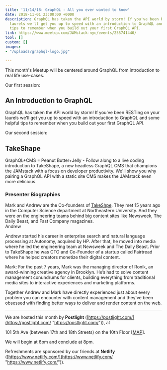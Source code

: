 ```yaml
---
title: '11/14/18: GraphQL - All you ever wanted to know'
date: 2018-11-01 23:00:00 +0000
description: GraphQL has taken the API world by storm! If you've been RESTing on your
  laurels we'll get you up to speed with an introduction to GraphQL and some helpful
  tips to remember when you build out your first GraphQL API.
link: https://www.meetup.com/JAMstack-nyc/events/255741440/
tool: []
custom: []
images:
- "/uploads/graphql-logo.jpg"

---
```

This month's Meetup will be centered around GraphQL from introduction to real life use-cases.

Our first session:

## **An Introduction to GraphQL**

GraphQL has taken the API world by storm! If you've been RESTing on your laurels we'll get you up to speed with an introduction to GraphQL and some helpful tips to remember when you build out your first GraphQL API.

Our second session:

## **TakeShape**

GraphQL+CMS = Peanut Butter+Jelly - Follow along to a live coding introduction to TakeShape, a new headless GraphQL CMS that champions the JAMstack with a focus on developer productivity. We'll show you why pairing a GraphQL API with a static site CMS makes the JAMstack even more delicious

### **Presenter Biographies**

Mark and Andrew are the Co-founders of [TakeShpe](https://www.takeshape.io/). They met 15 years ago in the Computer Science department at Northeastern University. And they were on the engineering teams behind big content sites like Newsweek, The Daily Beast, and Fast Company magazines.  
Andrew

Andrew started his career in enterprise search and natural language processing at Autonomy, acquired by HP. After that, he moved into media where he led the engineering team at Newsweek and The Daily Beast. Prior to TakeShape he was CTO and Co-Founder of a startup called Fairtread where he helped creators monetize their digital content.

Mark: For the past 7 years, Mark was the managing director of Ronik, an award-winning creative agency in Brooklyn. He’s had to solve content management conundrums for clients, building everything from traditional media sites to interactive experiences and marketing platforms.

Together Andrew and Mark have directly experienced just about every problem you can encounter with content management and they’ve been obsessed with finding better ways to deliver and render content on the web.

***

We are hosted this month by **Postlight** ([https://postlight.com/](https://postlight.com/ "https://postlight.com/")), at

101 5th Ave (between 17th and 18th Streets) on the 10th Floor \[[MAP](https://goo.gl/maps/u8k4fd28cv52)\].

We will begin at 6pm and conclude at 8pm.

Refreshments are sponsored by our friends at **Netlify** ([https://www.netlify.com/](https://www.netlify.com/ "https://www.netlify.com/")).